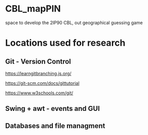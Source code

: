 # CBL_mapPIN
space to develop the 2IP90 CBL, out geographical guessing game 

# Locations used for research 

## Git - Version Control

https://learngitbranching.js.org/

https://git-scm.com/docs/gittutorial

https://www.w3schools.com/git/

## Swing + awt - events and GUI


## Databases and file managment
